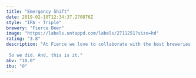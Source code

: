 ```yaml
---
title: "Emergency Shift"
date: 2019-02-10T12:34:37.270876Z
style: "IPA - Triple"
brewery: "Fierce Beer"
image: "https://labels.untappd.com/labels/2711251?size=hd"
rating: "3.8"
description: "At Fierce we love to collaborate with the best breweries. We've worked with Dugges Bryggeri before on collabs and on tap takeovers - we enjoyed it so much, we wanted to do it again.  So we did. And, this is it."
abv: "10.0"
ibu: "0"
---
```

